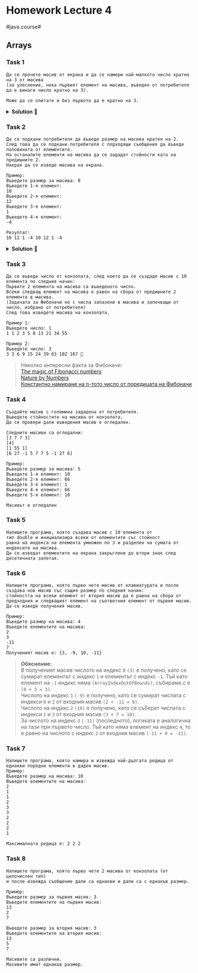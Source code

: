 # Homework Lecture 4
#java course#

## Arrays 

### Task 1

```text
Да се прочете масив от екрана и да се намери най-малкото число кратно на 3 от масива 
(за улеснение, нека първият елемент на масива, въведен от потребителя да е винаги число кратно на 3).

Може да се опитате и без първото да е кратно на 3.
```

<details><summary><b>Solution</b> 👀</summary> 
<p>

###### Solution 1

```java
Scanner scanner = new Scanner(System.in);

System.out.print("Enter size of the array: ");
int size = scanner.nextInt();

int[] myArray = new int[size];

System.out.println("First number should be multiple of 3!");
for (int i = 0; i < myArray.length; i++) {
    System.out.print("array[" + i + "] = ");
    myArray[i] = scanner.nextInt();
}

int min = myArray[0];

for (int i = 1; i < myArray.length; i++) {

    int currentElement = myArray[i];

    if (currentElement % 3 == 0 && currentElement < min) {
        min = currentElement;
    }
}

System.out.println("The smallest element multiple of 3 is: " + min);
```  

###### solution 2

```java
Scanner scanner = new Scanner(System.in);

System.out.print("Enter size of the array: ");
int size = scanner.nextInt();

int[] myArray = new int[size];

for (int i = 0; i < myArray.length; i++) {
    System.out.print("array[" + i + "] = ");
    myArray[i] = scanner.nextInt();
}

int min = 0;
boolean minIsInitialized = false;

for (int i = 0; i < myArray.length; i++) {

    int currentElement = myArray[i];

    if (currentElement % 3 != 0) {
        continue;
    }

    if (!minIsInitialized) {
        min = currentElement;
        minIsInitialized = true;
    } else if (min > currentElement) {
        min = currentElement;
    }
}

if (minIsInitialized) {
    System.out.println("The smallest element multiple of 3 is: " + min);
} else {
    System.out.println("None of the numbers are multiple of 3!");
}
```

</p>
</details>

### Task 2

```text
Да се подкани потребителя да въведе размер на масива кратен на 2.
След това да се подкани потребителя с подходящи съобщения да въведе половината от елементите.
На останалите елементи на масива да се зададат стойности като на предишните 2.
Накрая да се изведе масива на екрана.

Пример:
Въведете размер за масива: 8
Въведете 1-я елемент:
10
Въведете 2-я елемент:
12
Въведете 3-я елемент:
1
Въведете 4-я елемент:
-4

Резултат:
10 12 1 -4 10 12 1 -4
```

<details><summary><b>Solution</b> 👀</summary> 
<p>

```java
Scanner scanner = new Scanner(System.in);

System.out.print("Enter size of the array multiple of 2: ");
int size = scanner.nextInt();

int[] array = new int[size];

int half = array.length / 2;

System.out.println("Enter " + half + " items\n");
for (int i = 0; i < half; i++) {
    System.out.print("array[" + i + "] = ");
    int value = scanner.nextInt();

    array[i] = value;
    array[half + i] = value;
}

System.out.println("Here is the array: ");

for (int i = 0; i < array.length; i++) {
    System.out.print(array[i] + ", ");
}
```  

</p>
</details>

### Task 3

```text
Да се въведе число от конзолата, след което да се създаде масив с 10 елемента по следния начин:
Първите 2 елемента на масива са въведеното число.
Всеки следващ елемент на масива е равен на сбора от предишните 2 елемента в масива.
(Задачата за Фибоначи но с числа запазени в масива и започващи от число, избрано от потребителя)
След това изведете масива на конзолата.

Пример 1:
Въведете число: 1
1 1 2 3 5 8 13 21 34 55

Пример 2:
Въведете число: 3
3 3 6 9 15 24 39 63 102 167 🐚
```

> Няколко интересни факта за Фибоначи:  
[The magic of Fibonacci numbers](https://www.youtube.com/watch?v=SjSHVDfXHQ4&fbclid=IwAR16DatoUczikQgzwQHtpBcIQe5DhGEcXWsXv0CGMZ6yjx4QMZL1y0yVOdw)  
[Nature by Numbers](https://www.youtube.com/watch?v=kkGeOWYOFoA&fbclid=IwAR1ClvHqnuBsG04hz7RgUZwG9D3j_mSYXCqSUuYAze1SylakjW0GMFOK5qI)  
[Константно намиране на n-тото число от поредицата на Фибоначи](http://www.maths.surrey.ac.uk/hosted-sites/R.Knott/Fibonacci/fibFormula.html)

### Task 4

```text
Създайте масив с големина зададена от потребителя.
Въведете стойностите на масива от конзолата.
Да се провери дали въведения масив е огледален.

Следните масиви са огледални:
[3 7 7 3]
[4]
[1 55 1]
[6 27 -1 5 7 7 5 -1 27 6]

Пример:
Въведете размер за масива: 5
Въведете 1-я елемент: 10
Въведете 2-я елемент: 66
Въведете 3-я елемент: 1
Въведете 4-я елемент: 66
Въведете 5-я елемент: 10

Масивът е огледален
```

### Task 5

```text
Напишете програма, която създава масив с 10 елемента от
тип double и инициализира всеки от елементите със стойност
равна на индекса на елемента умножен по 3 и разделен на сумата от индексите на масива.
Да се изведат елементите на екрана закръглени до втори знак след десетичната запетая.
```

### Task 6

```text
Напишете програма, която първо чете масив от клавиатурата и после
създава нов масив със същия размер по следния начин: 
стойността на всеки елемент от втория масив да е равна на сбора от 
предходния и следващият елемент на съответния елемент от първия масив.
Да се изведе получения масив.

Пример:
Въведете размер на масива: 4
Въведете елементите на масива:
2
3
-11
7
Полученият масив е: {3, -9, 10, -11}
```

> **Обяснение:**  
В полученият масив числото на индекс `0` `(3)` е получено, 
като се сумират елементът с индекс `1` и елементът с индекс `-1`. 
Тъй като елемент на `-1` индекс няма `(ArrayIndexOutOfBounds)`, събираме с `0` `(0 + 3 = 3)`.  
Числото на индекс `1` `(-9)` е получено, като се сумират числата с 
индекси `0` и `2` от входния масив `(2 + -11 = 9)`.  
Числото на индекс `2` `(10)` е получено, като се съберат числата с индекси `1` и `3` 
от входния масив `(3 + 7 = 10)`.  
За числото на индекс `3` `(-11)` (последното), 
логиката е аналогична на тази при първото число. Тъй като няма елемент на индекс `4`, 
то е равно на числото с индекс `2` от входния масив `(-11 + 0 = -11)`.

### Task 7

```text
Напишете програма, която намира и извежда най-дългата редица от еднакви поредни елементи в даден масив.
Пример:
Въведете размер на масива: 10
Въведете елементите на масива:
2
1
1
2
3
3
2
2
2
1

Максималната редица е: 2 2 2
```

### Task 8

```text
Напишете програма, която първо чете 2 масива от конзолата (от целочислен тип)
и после извежда съобщение дали са еднакви и дали са с еднакъв размер.

Пример:
Въведете размер за първия масив: 3
Въведете елементите на първия масив:
13
2
7

Въведете размер за втория масив: 3
Въведете елементите на втория масив:
13
5
7

Масивите са различни.
Масивите имат еднакъв размер.
```
